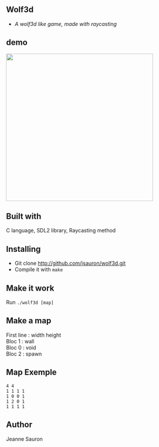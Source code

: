 ## Wolf3d
* *A wolf3d like game, made with raycasting*

## demo
<img src="ressources/img/wolf3d_demo.gif" width="400"></img>

## Built with
C language, SDL2 library, Raycasting method

## Installing
* Git clone http://github.com/jsauron/wolf3d.git
* Compile it with `make`

## Make it work
Run `./wolf3d [map]`

## Make a map
First line : width height</br>
Bloc 1 : wall</br>
Bloc 0 : void</br>
Bloc 2 : spawn

## Map Exemple

```
4 4
1 1 1 1
1 0 0 1
1 2 0 1
1 1 1 1
```

## Author
Jeanne Sauron
